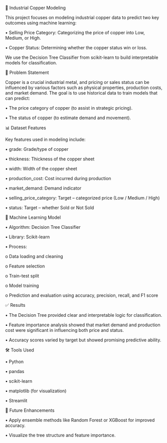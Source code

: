 🧪 Industrial Copper Modeling

This project focuses on modeling industrial copper data to predict two key outcomes using machine learning:

•	Selling Price Category: Categorizing the price of copper into Low, Medium, or High.

•	Copper Status: Determining whether the copper status win or loss.

We use the Decision Tree Classifier from scikit-learn to build interpretable models for classification.

📌 Problem Statement

Copper is a crucial industrial metal, and pricing or sales status can be influenced by various factors such as physical properties, production costs, and market demand. The goal is to use historical data to train models that can predict:

•	The price category of copper (to assist in strategic pricing).

•	The status of copper (to estimate demand and movement).

📊 Dataset Features

Key features used in modeling include:

•	grade: Grade/type of copper

•	thickness: Thickness of the copper sheet

•	width: Width of the copper sheet

•	production_cost: Cost incurred during production

•	market_demand: Demand indicator

•	selling_price_category: Target – categorized price (Low / Medium / High)

•	status: Target – whether Sold or Not Sold

🧠 Machine Learning Model

•	Algorithm: Decision Tree Classifier

•	Library: Scikit-learn

•	Process:

o	Data loading and cleaning

o	Feature selection

o	Train-test split

o	Model training

o	Prediction and evaluation using accuracy, precision, recall, and F1 score

✅ Results

•	The Decision Tree provided clear and interpretable logic for classification.

•	Feature importance analysis showed that market demand and production cost were significant in influencing both price and status.

•	Accuracy scores varied by target but showed promising predictive ability.

🛠️ Tools Used

•	Python

•	pandas

•	scikit-learn

•	matplotlib (for visualization)

•	Streamlit

🚀 Future Enhancements

•	Apply ensemble methods like Random Forest or XGBoost for improved accuracy.

•	Visualize the tree structure and feature importance.
